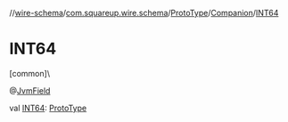 //[wire-schema](../../../../index.md)/[com.squareup.wire.schema](../../index.md)/[ProtoType](../index.md)/[Companion](index.md)/[INT64](-i-n-t64.md)

# INT64

[common]\

@[JvmField](https://kotlinlang.org/api/latest/jvm/stdlib/kotlin.jvm/-jvm-field/index.html)

val [INT64](-i-n-t64.md): [ProtoType](../index.md)
